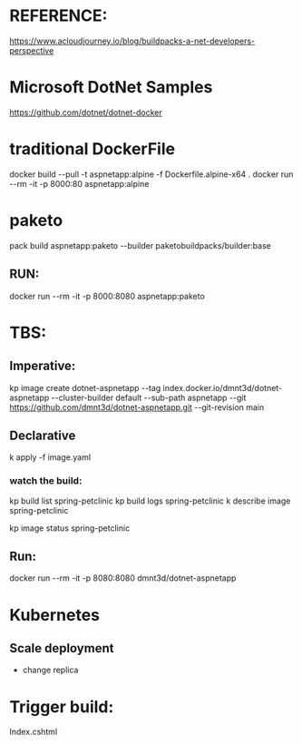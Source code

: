 # REFERENCE:
https://www.acloudjourney.io/blog/buildpacks-a-net-developers-perspective

# Microsoft DotNet Samples
https://github.com/dotnet/dotnet-docker


# traditional DockerFile
docker build --pull -t aspnetapp:alpine -f Dockerfile.alpine-x64 .
docker run --rm -it -p 8000:80 aspnetapp:alpine

# paketo
pack build aspnetapp:paketo --builder paketobuildpacks/builder:base
## RUN:
docker run --rm -it -p 8000:8080 aspnetapp:paketo

# TBS:
## Imperative:
kp image create dotnet-aspnetapp --tag index.docker.io/dmnt3d/dotnet-aspnetapp --cluster-builder default --sub-path aspnetapp --git  https://github.com/dmnt3d/dotnet-aspnetapp.git --git-revision main


## Declarative
k apply -f image.yaml 

### watch the build:
kp build list spring-petclinic
kp build logs spring-petclinic
k describe image spring-petclinic

kp image status spring-petclinic

## Run:
docker run --rm -it -p 8080:8080 dmnt3d/dotnet-aspnetapp
 

# Kubernetes
## Scale deployment
- change replica

# Trigger build:
Index.cshtml